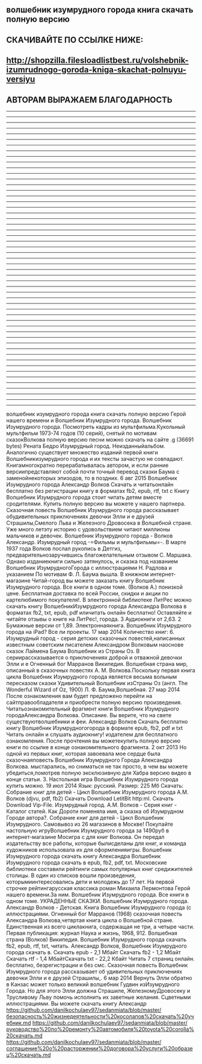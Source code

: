 волшебник изумрудного города книга скачать полную версию
--------------------------------------------------
СКАЧИВАЙТЕ ПО ССЫЛКЕ НИЖЕ:
--------------------------------------------------
http://shopzilla.filesloadlistbest.ru/volshebnik-izumrudnogo-goroda-kniga-skachat-polnuyu-versiyu
--------------------------------------------------
АВТОРАМ ВЫРАЖАЕМ БЛАГОДАРНОСТЬ
--------------------------------------------------
--------------------------------------------------
--------------------------------------------------
--------------------------------------------------
--------------------------------------------------
--------------------------------------------------
--------------------------------------------------
--------------------------------------------------
--------------------------------------------------
--------------------------------------------------
--------------------------------------------------
--------------------------------------------------
--------------------------------------------------
--------------------------------------------------
--------------------------------------------------
--------------------------------------------------
--------------------------------------------------
--------------------------------------------------
--------------------------------------------------
--------------------------------------------------
--------------------------------------------------
--------------------------------------------------
--------------------------------------------------
--------------------------------------------------
--------------------------------------------------
--------------------------------------------------
--------------------------------------------------
--------------------------------------------------
--------------------------------------------------
--------------------------------------------------
--------------------------------------------------
--------------------------------------------------
--------------------------------------------------
--------------------------------------------------
--------------------------------------------------
--------------------------------------------------
--------------------------------------------------
--------------------------------------------------
--------------------------------------------------
--------------------------------------------------
--------------------------------------------------
--------------------------------------------------
--------------------------------------------------
--------------------------------------------------
--------------------------------------------------
--------------------------------------------------
--------------------------------------------------
--------------------------------------------------
--------------------------------------------------
--------------------------------------------------
--------------------------------------------------
--------------------------------------------------
--------------------------------------------------
--------------------------------------------------
волшебник изумрудного города книга скачать полную версию Герой нашего времени и Волшебник Изумрудного города. Волшебник Изумрудного города. Посмотреть кадры из мультфильма.Кукольный мультфильм 1973-74 годов (10 серий), снятый по мотивам сказокВолкова  полную версию песни можно скачать на сайте  .g (36691 bytes) Рената Бедро Изумрудный город. Неизданныйальбом. Аналогично существует множество изданий первой книги  Волшебникизумрудного города  и их тексты зачастую не совпадают. Книгамногократно перерабатывалась автором, и если ранние версиипредставляют собой почти точный перевод сказки Баума с заменойнекоторых эпизодов, то в поздних. 6 авг 2015  Волшебник Изумрудного города Александр Волков  Скачать и читатьонлайн бесплатно без регистрации книгу в форматах fb2, epub, rtf, txt с Книгу Волшебник Изумрудного города стоит читать детям вместе сродителями.  Купить полную версию вы можете у нашего партнера. Сказочная повесть Волшебник Изумрудного города рассказывает обудивительных приключениях девочки Элли и е друзей  Страшилы,Смелого Льва и Железного Дровосека  в Волшебной стране. Уже много летэту историю с удовольствием читают миллионы мальчиков и девочек. Волшебник Изумрудного города - Волков Александр. Изумрудный город -=Фильмы и мультфильмы=-. В марте 1937 года Волков послал рукопись в Детгиз, предварительнозаручившись благожелательным отзывом С. Маршака. Однако изданиекниги сильно затянулось, и сказка под названием Волшебник ИзумрудногоГорода с иллюстрациями Н. Радлова и указанием По мотивам Ф. Л. Баума вышла. В книжном интернет-магазине Читай-город вы можете заказать книгу Волшебник Изумрудного города. Все книги в одном томе. (Волков А.) понизкой цене. Бесплатная доставка по всей России, скидки и акции по картелюбимого покупателя!. В электронной библиотеке ЛитРес можно скачать книгу ВолшебникИзумрудного города Александра Волкова в форматах fb2, txt, epub, pdf иличитать онлайн бесплатно! Оставляйте и читайте отзывы о книге на ЛитРес!, города. 3 Аудиокниги от 2,63. 2 Бумажные версии от 1,89. Электроннаякнига. Волшебник Изумрудного города на iPad? Все ли проекты. 17 мар 2014  Количество книг: 6. Изумрудный город - серия детских сказочных повестей,написанных известным советским писателем Александром Волковым наоснове сказок Лаймена Баума Волшебник из Страны Оз. В сериирассказывается о приключениях доброй и отважной девочки Элли и е
Огненный бог Марранов  Википедия. Волшебная страна  мир, описанный в сказочных повестях А. М. Волкова.Поскольку первая книга цикла  Волшебник Изумрудного города является весьма вольным пересказом сказки Удивительный Волшебник изСтраны Оз (англ. The Wonderful Wizard of Oz, 1900) Л. Ф. Баума,Волшебная. 27 мар 2014  После ознакомления вам будет предложено перейти на сайтправообладателя и приобрести полную версию произведения. Читатьознакомительный фрагмент книги Волшебник Изумрудного городаАлександра Волкова. Описание. Вы верите, что на свете существуютволшебники и феи. Александр Волков  Скачать бесплатно книгу Волшебник Изумрудногогорода в формате epub, fb2, pdf и txt  Читать онлайн и слушать аудиокнигу! издателем для бесплатного ознакомления. После прочтения вы можетекупить полную версию книги по ссылке в конце ознакомительного фрагмента. 2 окт 2013  Но одной из первых книг, которая завоевала мое сердце была сказочнаяповесть Волшебник Изумрудного Города Александра Волкова.  мыстарались, но сниматься не так просто, в чем вы можете убедиться,помотрев полную эксклюзивную для Хабра версию видео в конце статьи. 3. Настольная игра Волшебник Изумрудного города купить можно. 19 июл 2014  Язык: русский. Размер: 225 Мб Скачать: Собрание книг для детей - Цикл Волшебник Изумрудного города  А.М. Волков (djvu, pdf, fb2) Скачать Download  LetitBit http:ml. Скачать Download  Vip-File. Изумрудный город. А.М. Волков - Серия книг - Каталог статей. Как Дороти поменяла имя, а сказка об Изумрудном Городе автора?. Собрание книг для детей - Цикл Волшебник Изумрудного. Самовывоз из 26 магазинов в Москве! Покупайте настольную игруВолшебник Изумрудного города  за 1490руб в интернет-магазине Мосигра с для книг Волкова. Он передал издательству все работы, которые былисделаны для книг, и команда художников использовала их для оформленияигры. Волшебник Изумрудного города скачать книгу Александра
Волшебник Изумрудного города скачать в epub, fb2, pdf, txt. Московские библиотеки составили рейтинги самых популярных книг средижителей столицы. В один из списков вошли произведения, которымиинтересовались дети и молодежь до 17 лет. На первой строчке рейтингарусская классика  роман Михаила Лермонтова Герой нашего времени.За ним. Волшебник Изумрудного города. Все книги в одном томе. УКРАДЕННЫЕ СКАЗКИ. Волшебник Изумрудного города. Александр Волков - Детская. Книга Волшебник Изумрудного города (с иллюстрациями. Огненный бог Марранов (1968)  сказочная повесть Александра Волкова,четвртая книга цикла о Волшебной стране. Единственная из всего циклакнига, содержащая не три, а четыре части. Первая публикация: журнал Наука и жизнь, 1968,  912. Волшебная страна (Волков)  Википедия. Волшебник Изумрудного города скачать fb2, epub, rtf, txt, читать. Александр Волков, Волшебник Изумрудного города  скачать в. Cкачать epub - 2,1 Мбайт Cкачать fb2 - 1,2 Мбайт Cкачать rtf - 1,4 МбайтCкачать txt - 22,2 Кбайт Читать 7 страниц онлайн. бесплатно, безрегистрации и без смс. Сказочная повесть Волшебник Изумрудного города рассказывает об удивительных приключениях девочки Элли и е друзей Страшилы,. 6 мар 2014  Вернуть Элли обратно в Канзас может только великий волшебник Гудвин изИзумрудного Города. Но для этого Элли должна Страшиле, ЖелезномуДровосеку и Трусливому Льву помочь исполнить их заветные желания. Сцветными иллюстрациями. Вы можете скачать книгу Александр
https://github.com/danilkochulaev97/sedanmiata/blob/master/безопасность%20жизнедеятельности%20косолапов%20скачать%20учебник.md
https://github.com/danilkochulaev97/sedanmiata/blob/master/руководство%20по%20ремонту%20автомобиля%20toyota%20corolla%20скачать.md
https://github.com/danilkochulaev97/sedanmiata/blob/master/соглашение%20о%20расторжении%20договора%20услуги%20образец%20скачать.md
